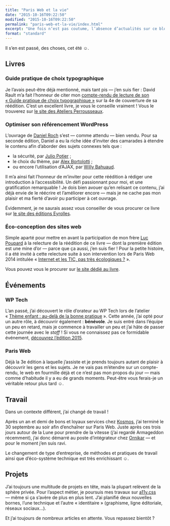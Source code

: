 ```yaml
---
title: "Paris Web et la vie"
date: "2015-10-16T09:22:50"
modified: "2015-10-16T09:22:50"
permalink: "paris-web-et-la-vie/index.html"
excerpt: "Une fois n’est pas coutume, l’absence d’actualités sur ce blog s’explique par leur abondance IRL. Petit tour d’horizon des plus récentes… [Lire la suite de «&nbsp;Paris Web et la vie&nbsp;» →](https://www.ffoodd.fr/paris-web-et-la-vie/)"
format: "standard"
---
```

Il sʼen est passé, des choses, cet été ☺.

## Livres

### Guide pratique de choix typographique

Je lʼavais peut-être déjà mentionné, mais tant pis —&nbsp;jʼen suis fier&nbsp;: David Rault mʼa fait lʼhonneur de citer mon [compte-rendu de lecture de son «&nbsp;Guide pratique de choix typographique&nbsp;»](https://www.ffoodd.fr/guide-pratique-de-choix-typographique/) sur la 4e de couverture de sa réédition. Cʼest un excellent livre, je vous le conseille vraiment&nbsp;! Vous le trouverez sur [le site des Ateliers Perrousseaux](http://www.adverbum.fr/guide-pratique-de-choix-typographique-rault-david-atelier-perrousseaux_ouvrage-perrousseaux_4yrc07ab75lc.html).

### Optimiser son référencement WordPress

Lʼouvrage de [Daniel Roch](http://www.seomix.fr/) sʼest —&nbsp;comme attendu&nbsp;— bien vendu. Pour sa seconde édition, Daniel a eu la riche idée dʼinviter des camarades à étendre le contenu afin dʼaborder des sujets connexes tels que&nbsp;:

* la sécurité, par [Julio Potier](http://boiteaweb.fr/)&nbsp;;
* le choix du thème, par [Alex Bortolotti](http://alexbortolotti.com/)&nbsp;;
* ou encore lʼutilisation dʼAJAX, par [Willy Bahuaud](http://wabeo.fr/).

Il mʼa ainsi fait lʼhonneur de mʼinviter pour cette réédition à rédiger une introduction à lʼaccessibilité. Un défi passionnant pour moi, et une gratification remarquable&nbsp;! Je dois bien avouer quʼen relisant ce contenu, jʼai déjà envie de le réécrire et lʼaméliorer encore —&nbsp;mais je ne cache pas mon plaisir et ma fierté dʼavoir pu participer à cet ouvrage.

Évidemment, je ne saurais assez vous conseiller de vous procurer ce livre sur [le site des éditions Eyrolles](http://www.eyrolles.com/Informatique/Livre/optimiser-son-referencement-wordpress-9782212141825).

### Éco-conception des sites web

Simple aparté pour mettre en avant la participation de mon frère [Luc Poupard](http://www.kloh.ch) à la relecture de la réédition de ce livre —&nbsp;dont la première édition est une mine dʼor&nbsp;— parce que ça aussi, jʼen suis fier&nbsp;! Pour la petite histoire, il a été invité à cette relecture suite à son intervention lors de Paris Web 2014 intitulée «&nbsp;[Internet et les TIC, pas très écologiques&nbsp;?](http://www.paris-web.fr/2014/conferences/internet-et-les-tic-pas-tres-ecologique.php)&nbsp;».

Vous pouvez vous le procurer sur [le site dédié au livre](http://ecoconceptionweb.com/).

## Événements

### WP Tech

Lʼan passé, jʼai découvert le rôle dʼorateur au WP Tech lors de lʼatelier «&nbsp;[Thème enfant&nbsp;: au-delà de la bonne pratique](https://www.ffoodd.fr/wp-tech-2014/)&nbsp;». Cette année, jʼai opté pour un autre rôle, à découvrir également&nbsp;: **bénévole**. Je suis entré dans lʼéquipe un peu en retard, mais je commence à travailler un peu et jʼai hâte de passer cette journée avec le _staff_&nbsp;! Si vous ne connaissez pas ce formidable événement, [découvrez lʼédition 2015](http://2015.wptech.fr).

### Paris Web

Déjà la 3e édition à laquelle jʼassiste et je prends toujours autant de plaisir à découvrir les gens et les sujets. Je ne vais pas mʼétendre sur un compte-rendu, le web en fourmille déjà et ce nʼest pas mon propos du jour —&nbsp;mais comme dʼhabitude il y a eu de grands moments. Peut-être vous ferais-je un véritable retour plus tard ☺.

## Travail

Dans un contexte différent, jʼai changé de travail&nbsp;!

Après un an et demi de bons et loyaux services chez [Kosmos](http://www.kosmos.fr), jʼai terminé le 30 septembre au soir afin dʼenchaîner sur Paris Web. Juste après ces trois jours autour de la Lune pour prendre de la vitesse (jʼai regardé Armageddon récemment), jʼai donc démarré au poste dʼintégrateur chez [Ornikar](http://www.ornikar.com) —&nbsp;et pour le moment jʼen suis ravi.

Le changement de type dʼentreprise, de méthodes et pratiques de travail ainsi que dʼéco-système technique est très enrichissant ☺.

## Projets

Jʼai toujours une multitude de projets en tête, mais la plupart relèvent de la sphère privée. Pour lʼaspect métier, je poursuis mes travaux sur [a11y.css](https://github.com/ffoodd/a11y.css) —&nbsp;même si ça sʼavère de plus en plus lent. Jʼai planifié deux nouvelles bornes, lʼune technique et lʼautre «&nbsp;identitaire&nbsp;» (graphisme, ligne éditoriale, réseaux sociaux…).

Et jʼai toujours de nombreux articles en attente. Vous repassez bientôt&nbsp;?
